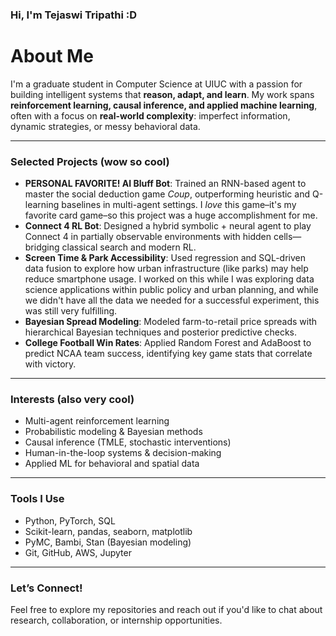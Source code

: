 ### Hi, I'm Tejaswi Tripathi :D

# About Me
I'm a graduate student in Computer Science at UIUC with a passion for building intelligent systems that **reason, adapt, and learn**. My work spans **reinforcement learning, causal inference, and applied machine learning**, often with a focus on **real-world complexity**: imperfect information, dynamic strategies, or messy behavioral data.

---

### Selected Projects (wow so cool)
- **PERSONAL FAVORITE! AI Bluff Bot**: Trained an RNN-based agent to master the social deduction game *Coup*, outperforming heuristic and Q-learning baselines in multi-agent settings. I *love* this game–it's my favorite card game–so this project was a huge accomplishment for me.
- **Connect 4 RL Bot**: Designed a hybrid symbolic + neural agent to play Connect 4 in partially observable environments with hidden cells—bridging classical search and modern RL.  
- **Screen Time & Park Accessibility**: Used regression and SQL-driven data fusion to explore how urban infrastructure (like parks) may help reduce smartphone usage. I worked on this while I was exploring data science applications within public policy and urban planning, and while we didn't have all the data we needed for a successful experiment, this was still very fulfilling.
- **Bayesian Spread Modeling**: Modeled farm-to-retail price spreads with hierarchical Bayesian techniques and posterior predictive checks.  
- **College Football Win Rates**: Applied Random Forest and AdaBoost to predict NCAA team success, identifying key game stats that correlate with victory.

---

### Interests (also very cool)
- Multi-agent reinforcement learning  
- Probabilistic modeling & Bayesian methods  
- Causal inference (TMLE, stochastic interventions)  
- Human-in-the-loop systems & decision-making  
- Applied ML for behavioral and spatial data  

---

### Tools I Use
- Python, PyTorch, SQL  
- Scikit-learn, pandas, seaborn, matplotlib  
- PyMC, Bambi, Stan (Bayesian modeling)  
- Git, GitHub, AWS, Jupyter

---

### Let’s Connect!
Feel free to explore my repositories and reach out if you'd like to chat about research, collaboration, or internship opportunities.

